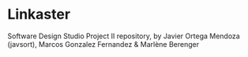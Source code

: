 # Linkaster
Software Design Studio Project II repository, by Javier Ortega Mendoza (javsort), Marcos Gonzalez Fernandez &amp; Marlène Berenger
